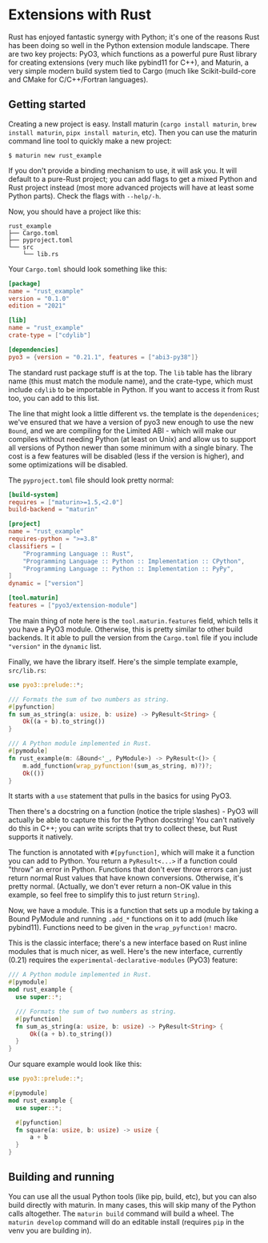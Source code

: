# Extensions with Rust

Rust has enjoyed fantastic synergy with Python; it's one of the reasons Rust
has been doing so well in the Python extension module landscape. There are two
key projects: PyO3, which functions as a powerful pure Rust library for
creating extensions (very much like pybind11 for C++), and Maturin, a very
simple modern build system tied to Cargo (much like Scikit-build-core and CMake
for C/C++/Fortran languages).

## Getting started

Creating a new project is easy. Install maturin (`cargo install maturin`, `brew
install maturin`, `pipx install maturin`, etc). Then you can use the maturin
command line tool to quickly make a new project:

```console
$ maturin new rust_example
```

If you don't provide a binding mechanism to use, it will ask you. It will
default to a pure-Rust project; you can add flags to get a mixed Python and
Rust project instead (most more advanced projects will have at least some
Python parts). Check the flags with `--help/-h`.

Now, you should have a project like this:

```
rust_example
├── Cargo.toml
├── pyproject.toml
└── src
    └── lib.rs
```

Your `Cargo.toml` should look something like this:

```toml
[package]
name = "rust_example"
version = "0.1.0"
edition = "2021"

[lib]
name = "rust_example"
crate-type = ["cdylib"]

[dependencies]
pyo3 = {version = "0.21.1", features = ["abi3-py38"]}
```

The standard rust package stuff is at the top. The `lib` table has the library
name (this must match the module name), and the crate-type, which must include
`cdylib` to be importable in Python. If you want to access it from Rust too, you
can add to this list.

The line that might look a little different vs. the template is the
`dependenices`; we've ensured that we have a version of pyo3 new enough to use
the new `Bound`, and we are compiling for the Limited ABI - which will make our
compiles without needing Python (at least on Unix) and allow us to support all
versions of Python newer than some minimum with a single binary. The cost is a
few features will be disabled (less if the version is higher), and some
optimizations will be disabled.

The `pyproject.toml` file should look pretty normal:

```toml
[build-system]
requires = ["maturin>=1.5,<2.0"]
build-backend = "maturin"

[project]
name = "rust_example"
requires-python = ">=3.8"
classifiers = [
    "Programming Language :: Rust",
    "Programming Language :: Python :: Implementation :: CPython",
    "Programming Language :: Python :: Implementation :: PyPy",
]
dynamic = ["version"]

[tool.maturin]
features = ["pyo3/extension-module"]
```

The main thing of note here is the `tool.maturin.features` field, which tells
it you have a PyO3 module. Otherwise, this is pretty similar to other build backends.
It it able to pull the version from the `Cargo.toml` file if you include `"version"`
in the `dynamic` list.

Finally, we have the library itself. Here's the simple template example, `src/lib.rs`:

```rs
use pyo3::prelude::*;

/// Formats the sum of two numbers as string.
#[pyfunction]
fn sum_as_string(a: usize, b: usize) -> PyResult<String> {
    Ok((a + b).to_string())
}

/// A Python module implemented in Rust.
#[pymodule]
fn rust_example(m: &Bound<'_, PyModule>) -> PyResult<()> {
    m.add_function(wrap_pyfunction!(sum_as_string, m)?)?;
    Ok(())
}
```

It starts with a `use` statement that pulls in the basics for using PyO3.

Then there's a docstring on a function (notice the triple slashes) - PyO3 will
actually be able to capture this for the Python docstring! You can't natively
do this in C++; you can write scripts that try to collect these, but Rust
supports it natively.

The function is annotated with `#[pyfunction]`, which will make it a function
you can add to Python. You return a `PyResult<...>` if a function could "throw"
an error in Python. Functions that don't ever throw errors can just return
normal Rust values that have known conversions. Otherwise, it's pretty normal.
(Actually, we don't ever return a non-OK value in this example, so feel free to
simplify this to just return `String`).

Now, we have a module. This is a function that sets up a module by taking a Bound
PyModule and running `.add_*` functions on it to add (much like pybind11). Functions
need to be given in the `wrap_pyfunction!` macro.

This is the classic interface; there's a new interface based
on Rust inline modules that is much nicer, as well. Here's the new interface,
currently (0.21) requires the `experimental-declarative-modules` (PyO3)
feature:

```rs
/// A Python module implemented in Rust.
#[pymodule]
mod rust_example {
  use super::*;

  /// Formats the sum of two numbers as string.
  #[pyfunction]
  fn sum_as_string(a: usize, b: usize) -> PyResult<String> {
      Ok((a + b).to_string())
  }
}
```

Our square example would look like this:

```rs
use pyo3::prelude::*;

#[pymodule]
mod rust_example {
  use super::*;

  #[pyfunction]
  fn square(a: usize, b: usize) -> usize {
      a + b
  }
}
```

## Building and running

You can use all the usual Python tools (like pip, build, etc), but you can also
build directly with maturin. In many cases, this will skip many of the Python
calls altogether. The `maturin build` command will build a wheel. The `maturin
develop` command will do an editable install (requires `pip` in the venv you
are building in).
